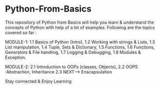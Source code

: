 # Python-From-Basics
This repository of Python from Basics will help you learn & understand the concepts of Python with help of a lot of examples.
Following are the topics covered so far :

MODULE-1:
1.1 Basics of Python (Intro),
1.2 Working with strings & Lists,
1.3 List manipulation,
1.4 Tuple, Sets & Dictionary,
1.5 Functions,
1.6 Functions, Generators & File handling,
1.7 Logging & Debugging,
1.8 Modules & Exception.
  
MODULE-2: 
2.1 Introduction to OOPs (classes, Objects),
2.2  OOPS :Abstraction, Inheritance
2.3 NEXT--> Enacapsulation

Stay connected & Enjoy Learning
